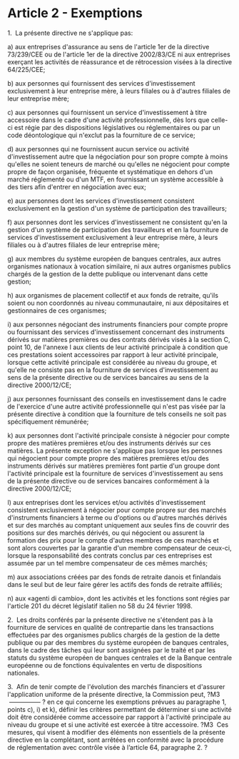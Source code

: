 # Article 2 - Exemptions


1.  La présente directive ne s'applique pas:

a) aux entreprises d'assurance au sens de l'article 1er de la directive 73/239/CEE ou de l'article 1er de la directive 2002/83/CE ni aux entreprises exerçant les activités de réassurance et de rétrocession visées à la directive 64/225/CEE;

b) aux personnes qui fournissent des services d'investissement exclusivement à leur entreprise mère, à leurs filiales ou à d'autres filiales de leur entreprise mère;

c) aux personnes qui fournissent un service d'investissement à titre accessoire dans le cadre d'une activité professionnelle, dès lors que celle-ci est régie par des dispositions législatives ou réglementaires ou par un code déontologique qui n'exclut pas la fourniture de ce service;

d) aux personnes qui ne fournissent aucun service ou activité d'investissement autre que la négociation pour son propre compte à moins qu'elles ne soient teneurs de marché ou qu'elles ne négocient pour compte propre de façon organisée, fréquente et systématique en dehors d'un marché réglementé ou d'un MTF, en fournissant un système accessible à des tiers afin d'entrer en négociation avec eux;

e) aux personnes dont les services d'investissement consistent exclusivement en la gestion d'un système de participation des travailleurs;

f) aux personnes dont les services d'investissement ne consistent qu'en la gestion d'un système de participation des travailleurs et en la fourniture de services d'investissement exclusivement à leur entreprise mère, à leurs filiales ou à d'autres filiales de leur entreprise mère;

g) aux membres du système européen de banques centrales, aux autres organismes nationaux à vocation similaire, ni aux autres organismes publics chargés de la gestion de la dette publique ou intervenant dans cette gestion;

h) aux organismes de placement collectif et aux fonds de retraite, qu'ils soient ou non coordonnés au niveau communautaire, ni aux dépositaires et gestionnaires de ces organismes;

i) aux personnes négociant des instruments financiers pour compte propre ou fournissant des services d'investissement concernant des instruments dérivés sur matières premières ou des contrats dérivés visés à la section C, point 10, de l'annexe I aux clients de leur activité principale à condition que ces prestations soient accessoires par rapport à leur activité principale, lorsque cette activité principale est considérée au niveau du groupe, et qu'elle ne consiste pas en la fourniture de services d'investissement au sens de la présente directive ou de services bancaires au sens de la directive 2000/12/CE;

j) aux personnes fournissant des conseils en investissement dans le cadre de l'exercice d'une autre activité professionnelle qui n'est pas visée par la présente directive à condition que la fourniture de tels conseils ne soit pas spécifiquement rémunérée;

k) aux personnes dont l'activité principale consiste à négocier pour compte propre des matières premières et/ou des instruments dérivés sur ces matières. La présente exception ne s'applique pas lorsque les personnes qui négocient pour compte propre des matières premières et/ou des instruments dérivés sur matières premières font partie d'un groupe dont l'activité principale est la fourniture de services d'investissement au sens de la présente directive ou de services bancaires conformément à la directive 2000/12/CE;

l) aux entreprises dont les services et/ou activités d'investissement consistent exclusivement à négocier pour compte propre sur des marchés d'instruments financiers à terme ou d'options ou d'autres marchés dérivés et sur des marchés au comptant uniquement aux seules fins de couvrir des positions sur des marchés dérivés, ou qui négocient ou assurent la formation des prix pour le compte d'autres membres de ces marchés et sont alors couvertes par la garantie d'un membre compensateur de ceux-ci, lorsque la responsabilité des contrats conclus par ces entreprises est assumée par un tel membre compensateur de ces mêmes marchés;

m) aux associations créées par des fonds de retraite danois et finlandais dans le seul but de leur faire gérer les actifs des fonds de retraite affiliés;

n) aux «agenti di cambio», dont les activités et les fonctions sont régies par l'article 201 du décret législatif italien no 58 du 24 février 1998.

2.  Les droits conférés par la présente directive ne s'étendent pas à la fourniture de services en qualité de contrepartie dans les transactions effectuées par des organismes publics chargés de la gestion de la dette publique ou par des membres du système européen de banques centrales, dans le cadre des tâches qui leur sont assignées par le traité et par les statuts du système européen de banques centrales et de la Banque centrale européenne ou de fonctions équivalentes en vertu de dispositions nationales.

3.  Afin de tenir compte de l'évolution des marchés financiers et d'assurer l'application uniforme de la présente directive, la Commission peut, ?M3  ————— ? en ce qui concerne les exemptions prévues au paragraphe 1, points c), i) et k), définir les critères permettant de déterminer si une activité doit être considérée comme accessoire par rapport à l'activité principale au niveau du groupe et si une activité est exercée à titre accessoire. ?M3  Ces mesures, qui visent à modifier des éléments non essentiels de la présente directive en la complétant, sont arrêtées en conformité avec la procédure de réglementation avec contrôle visée à l’article 64, paragraphe 2. ?
